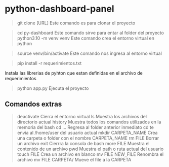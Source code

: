 # python-dashboard-panel
> git clone [URL]
Este comando es para clonar el proyecto

> cd py-dashboard
Este comando sirve para entar al folder del proyecto
> python3.10 -m venv venv 
Este comando crea el entorno virtual en python

 >source venv/bin/activate
 Este comando nos ingresa al entorno virtual 

 > pip install -r requerimientos.txt
 
 Instala las librerias de pyhton que estan definidas en el archivo de requerimientos

 > python app.py
 Ejecuta el proyecto
 ## Comandos extras
 > deactivate
 Cierra el entorno virtual
 > ls 
 Muestra los archivos del directorio actual 
 > history
 Muestra todos los comandos utilizados en la memoria del bash
 > cd ...
 Regresa al folder anterior inmediato 
 > cd 
 te envia al /home/user del usuario actual 
 > mkdir CARPETA_NAME 
 Crea una carpeta o folder con el nombre  CARPETA_NAME 
 > rm FILE 
 Borrar un archivo
 > exit
 Cierrra la consola de bash
 > more FILE 
 Muestra el contenido de un archivo
 > pwd 
 Muestra el path o ruta actual del usuario 
 > touch FILE
 Crea un archivo en blanco 
 > mv FILE NEW_FILE
 Renombra el archivo 
 > mv FILE CARPETA/
 Mueve el file a la CARPETA
 
